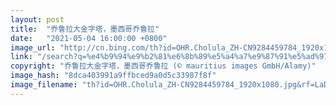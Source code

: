 ```yaml
---
layout: post
title:  "乔鲁拉大金字塔，墨西哥乔鲁拉"
date:   "2021-05-04 16:00:00 +0800"
image_url: "http://cn.bing.com/th?id=OHR.Cholula_ZH-CN9284459784_1920x1080.jpg&rf=LaDigue_1920x1080.jpg&pid=hp"
link: "/search?q=%e4%b9%94%e9%b2%81%e6%8b%89%e5%a4%a7%e9%87%91%e5%ad%97%e5%a1%94&form=hpcapt&mkt=zh-cn"
copyright: "乔鲁拉大金字塔，墨西哥乔鲁拉 (© mauritius images GmbH/Alamy)"
image_hash: "8dca403991a9ffbced9a0d5c33987f8f"
image_filename: "th?id=OHR.Cholula_ZH-CN9284459784_1920x1080.jpg&rf=LaDigue_1920x1080.jpg&pid=hp"
---
```

